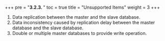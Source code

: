 +++
pre = "<b>3.2.3. </b>"
toc = true
title = "Unsupported Items"
weight = 3
+++

1. Data replication between the master and the slave database.
1. Data inconsistency caused by replication delay between the master database and the slave database.
1. Double or multiple master databases to provide write operation.
